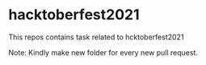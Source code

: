 # hacktoberfest2021

This repos contains task related to hcktoberfest2021

Note: Kindly make new folder for every new pull request.
